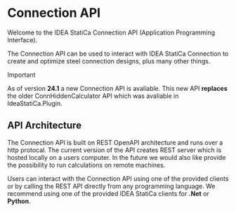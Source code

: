 # Connection API

Welcome to the IDEA StatiCa Connection API (Application Programming Interface).

The Connection API can be used to interact with IDEA StatiCa Connection to create and optimize steel connection designs, plus many other things.

> [!IMPORTANT]
> As of version **24.1** a new Connection API is avaliable. This new API **replaces** the older ConnHiddenCalculator API which was avaliable in IdeaStatiCa.Plugin.

## API Architecture

The Connection API is built on REST OpenAPI architecture and runs over a http protocal. The current version of the API creates REST server which is hosted locally on a users computer. In the future we would also like provide the possibility to run calculations on remote machines.

Users can interact with the Connection API using one of the provided clients or by calling the REST API directly from any programming language. We recommend using one of the provided IDEA StatiCa clients for **.Net** or **Python**.